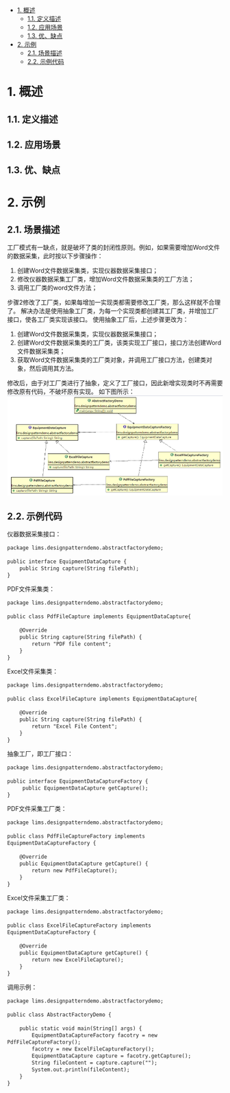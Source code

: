 <!-- TOC -->

- [1. 概述](#1-概述)
    - [1.1. 定义描述](#11-定义描述)
    - [1.2. 应用场景](#12-应用场景)
    - [1.3. 优、缺点](#13-优缺点)
- [2. 示例](#2-示例)
    - [2.1. 场景描述](#21-场景描述)
    - [2.2. 示例代码](#22-示例代码)

<!-- /TOC -->
# 1. 概述
## 1.1. 定义描述

## 1.2. 应用场景

## 1.3. 优、缺点

# 2. 示例

## 2.1. 场景描述
工厂模式有一缺点，就是破坏了类的封闭性原则。例如，如果需要增加Word文件的数据采集，此时按以下步骤操作：
1. 创建Word文件数据采集类，实现仪器数据采集接口；
2. 修改仪器数据采集工厂类，增加Word文件数据采集类的工厂方法；
3. 调用工厂类的word文件方法；

步骤2修改了工厂类，如果每增加一实现类都需要修改工厂类，那么这样就不合理了。
解决办法是使用抽象工厂类，为每一个实现类都创建其工厂类，并增加工厂接口，使各工厂类实现该接口。
使用抽象工厂后，上述步骤更改为：
1. 创建Word文件数据采集类，实现仪器数据采集接口；
2. 创建Word文件数据采集类的工厂类，该类实现工厂接口，接口方法创建Word文件数据采集类；
3. 获取Word文件数据采集类的工厂类对象，并调用工厂接口方法，创建类对象，然后调用其方法。

修改后，由于对工厂类进行了抽象，定义了工厂接口，因此新增实现类时不再需要修改原有代码，不破坏原有实现。
如下图所示：
![](https://raw.githubusercontent.com/eyuan/DesignPatternsinMISwithJava/master/Doc/Images/2.png) 

## 2.2. 示例代码

仪器数据采集接口：
```
package lims.designpatterndemo.abstractfactorydemo;

public interface EquipmentDataCapture {
    public String capture(String filePath);
}
```
PDF文件采集类：
```
package lims.designpatterndemo.abstractfactorydemo;

public class PdfFileCapture implements EquipmentDataCapture{

    @Override
    public String capture(String filePath) {
        return "PDF file content";
    }
}
```
Excel文件采集类：
```
package lims.designpatterndemo.abstractfactorydemo;

public class ExcelFileCapture implements EquipmentDataCapture{

    @Override
    public String capture(String filePath) { 
        return "Excel File Content";
    }
}
```
抽象工厂，即工厂接口：
```
package lims.designpatterndemo.abstractfactorydemo;

public interface EquipmentDataCaptureFactory {
     public EquipmentDataCapture getCapture();  
}
```
PDF文件采集工厂类：
```
package lims.designpatterndemo.abstractfactorydemo;

public class PdfFileCaptureFactory implements EquipmentDataCaptureFactory {

    @Override
    public EquipmentDataCapture getCapture() { 
        return new PdfFileCapture();
    }
}
```
Excel文件采集工厂类：
```
package lims.designpatterndemo.abstractfactorydemo;

public class ExcelFileCaptureFactory implements EquipmentDataCaptureFactory {

    @Override
    public EquipmentDataCapture getCapture() {
        return new ExcelFileCapture();
    }
}
```
调用示例：
```
package lims.designpatterndemo.abstractfactorydemo;

public class AbstractFactoryDemo {
 
    public static void main(String[] args) {
        EquipmentDataCaptureFactory facotry = new PdfFileCaptureFactory();
        facotry = new ExcelFileCaptureFactory();
        EquipmentDataCapture capture = facotry.getCapture();
        String fileContent = capture.capture("");
        System.out.println(fileContent);
    }
}
```